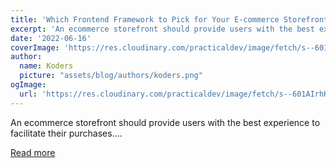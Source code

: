 ```yaml
---
title: 'Which Frontend Framework to Pick for Your E-commerce Storefront?'
excerpt: 'An ecommerce storefront should provide users with the best experience to facilitate their purchases....'
date: '2022-06-16'
coverImage: 'https://res.cloudinary.com/practicaldev/image/fetch/s--601AIrhK--/c_imagga_scale,f_auto,fl_progressive,h_420,q_auto,w_1000/https://dev-to-uploads.s3.amazonaws.com/uploads/articles/nz0s6nu7hh9hqz77aub0.png'
author:
  name: Koders
  picture: "assets/blog/authors/koders.png"
ogImage:
  url: 'https://res.cloudinary.com/practicaldev/image/fetch/s--601AIrhK--/c_imagga_scale,f_auto,fl_progressive,h_420,q_auto,w_1000/https://dev-to-uploads.s3.amazonaws.com/uploads/articles/nz0s6nu7hh9hqz77aub0.png'
---
```


An ecommerce storefront should provide users with the best experience to facilitate their purchases....

[Read more](https://dev.to/medusajs/which-frontend-framework-to-pick-for-your-e-commerce-storefront-12km)
